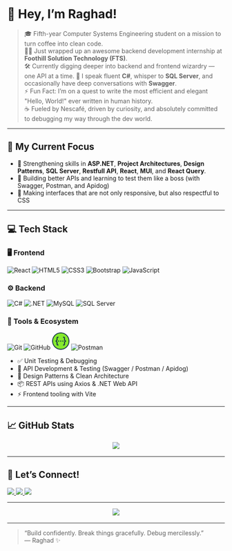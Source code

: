# 👋 Hey, I’m Raghad!

> 🎓 Fifth-year Computer Systems Engineering student on a mission to turn coffee into clean code.  
> 🧑‍💻 Just wrapped up an awesome backend development internship at **Foothill Solution Technology (FTS)**.  
> 🛠️ Currently digging deeper into backend and frontend wizardry — one API at a time.
> 🧠 I speak fluent **C#**, whisper to **SQL Server**, and occasionally have deep conversations with **Swagger**.  
> ⚡ Fun Fact: I’m on a quest to write the most efficient and elegant "Hello, World!" ever written in human history.  
> ☕ Fueled by Nescafé, driven by curiosity, and absolutely committed to debugging my way through the dev world.

---

## 🔧 My Current Focus
- 🏁 Strengthening skills in **ASP.NET**, **Project Architectures**, **Design Patterns**, **SQL Server**, **Restfull API**, **React**, **MUI**, and **React Query**.
- 🔬 Building better APIs and learning to test them like a boss (with Swagger, Postman, and Apidog)
- 💅 Making interfaces that are not only responsive, but also respectful to CSS

---

## 💻 Tech Stack

### 🖥️ Frontend
<p align="left">
  <img src="https://cdn.jsdelivr.net/gh/devicons/devicon/icons/react/react-original.svg" height="40" alt="React" />
  <img src="https://cdn.jsdelivr.net/gh/devicons/devicon/icons/html5/html5-original.svg" height="40" alt="HTML5" />
  <img src="https://cdn.jsdelivr.net/gh/devicons/devicon/icons/css3/css3-original.svg" height="40" alt="CSS3" />
  <img src="https://cdn.jsdelivr.net/gh/devicons/devicon/icons/bootstrap/bootstrap-plain.svg" height="40" alt="Bootstrap" />
  <img src="https://cdn.jsdelivr.net/gh/devicons/devicon/icons/javascript/javascript-original.svg" height="40" alt="JavaScript" />
</p>

### ⚙️ Backend
<p align="left">
  <img src="https://cdn.jsdelivr.net/gh/devicons/devicon/icons/csharp/csharp-original.svg" height="40" alt="C#" />
  <img src="https://cdn.jsdelivr.net/gh/devicons/devicon/icons/dot-net/dot-net-original.svg" height="40" alt=".NET" />
  <img src="https://cdn.jsdelivr.net/gh/devicons/devicon/icons/mysql/mysql-original.svg" height="40" alt="MySQL" />
  <img src="https://img.icons8.com/color/48/000000/microsoft-sql-server.png" height="40" alt="SQL Server" />
</p>

### 🧰 Tools & Ecosystem
<p align="left">
  <img src="https://cdn.jsdelivr.net/gh/devicons/devicon/icons/git/git-original.svg" height="40" alt="Git" />
  <img src="https://cdn.jsdelivr.net/gh/devicons/devicon/icons/github/github-original.svg" height="40" alt="GitHub" />
  <img src="https://raw.githubusercontent.com/devicons/devicon/master/icons/swagger/swagger-original.svg" height="40" alt="Swagger" />
  <img src="https://www.vectorlogo.zone/logos/getpostman/getpostman-icon.svg" height="40" alt="Postman" />

</p>

- ✅ Unit Testing & Debugging  
- 🧱 API Development & Testing (Swagger / Postman / Apidog)  
- 🧠 Design Patterns & Clean Architecture  
- 📦 REST APIs using Axios & .NET Web API  
- ⚡ Frontend tooling with Vite  

---

## 📈 GitHub Stats

<div align="center">
  <img src="https://github-readme-stats.vercel.app/api?username=RaghadHanon&show_icons=true&count_private=true&hide_border=true" />
</div>

---

## 🤝 Let’s Connect!

<p align="left">
  <a href="mailto:raghadhanoon2015@gmail.com">
    <img src="https://img.shields.io/badge/email-%23D14836.svg?&style=for-the-badge&logo=gmail&logoColor=white" />
  </a>
  <a href="https://github.com/RaghadHanon" target="_blank">
    <img src="https://img.shields.io/badge/github-%2324292e.svg?&style=for-the-badge&logo=github&logoColor=white" />
  </a>
  <a href="https://linkedin.com/in/raghad-hanon" target="_blank">
    <img src="https://img.shields.io/badge/linkedin-%231E77B5.svg?&style=for-the-badge&logo=linkedin&logoColor=white" />
  </a>
</p>

---

<div align="center">
  <img src="https://komarev.com/ghpvc/?username=RaghadHanon&&style=flat-square" />
</div>

---

> “Build confidently. Break things gracefully. Debug mercilessly.”  
> — Raghad ✨
